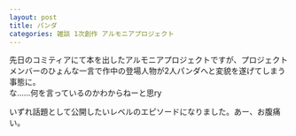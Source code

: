 ```yaml
---
layout: post
title: パンダ
categories: 雑談 1次創作 アルモニアプロジェクト
---
```


先日のコミティアにて本を出したアルモニアプロジェクトですが、プロジェクトメンバーのひょんな一言で作中の登場人物が2人パンダへと変貌を遂げてしまう事態に。  
な……何を言っているのかわからねーと思ry

いずれ話題として公開したいレベルのエピソードになりました。あー、お腹痛い。
